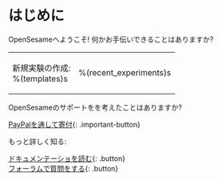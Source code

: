 # はじめに

OpenSesameへようこそ! 何かお手伝いできることはありますか?

<table><tr><td>

新規実験の作成:<br />
%(templates)s

</td><td>

%(recent_experiments)s

</td></tr></table>

OpenSesameのサポートをを考えたことはありますか?

[PayPalを通して寄付](https://www.paypal.com/cgi-bin/webscr?cmd=_s-xclick&hosted_button_id=QEWKSAY4WMKRW){: .important-button}

もっと詳しく知る:

[ドキュメンテーショを読む](http://osdoc.cogsci.nl){: .button}<br />
[フォーラムで質問をする](http://forum.cogsci.nl){: .button}<br />
